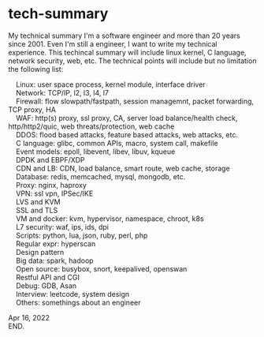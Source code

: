 # tech-summary
My technical summary
I'm a software engineer and more than 20 years since 2001. Even I'm still a engineer, I want to write my technical experience. This techincal summary will include linux kernel, C language, network security, web, etc. The technical points will include but no limitation the following list:  
  
    Linux: user space process, kernel module, interface driver  
    Network: TCP/IP, l2, l3, l4, l7  
    Firewall: flow slowpath/fastpath, session managemnt, packet forwarding, TCP proxy, HA  
    WAF: http(s) proxy, ssl proxy, CA, server load balance/health check, http/http2/quic, web threats/protection, web cache  
    DDOS: flood based attacks, feature based attacks, web attacks, etc.  
    C language: glibc, common APIs, macro, system call, makefile  
    Event models: epoll, libevent, libev, libuv, kqueue  
    DPDK and EBPF/XDP  
    CDN and LB: CDN, load balance, smart route, web cache, storage  
    Database: redis, memcached, mysql, mongodb, etc.  
    Proxy: nginx, haproxy  
    VPN: ssl vpn, IPSec/IKE  
    LVS and KVM  
    SSL and TLS  
    VM and docker: kvm, hypervisor, namespace, chroot, k8s  
    L7 security: waf, ips, ids, dpi  
    Scripts: python, lua, json, ruby, perl, php  
    Regular expr: hyperscan  
    Design pattern  
    Big data: spark, hadoop  
    Open source: busybox, snort, keepalived, openswan  
    Restful API and CGI  
    Debug: GDB, Asan  
    Interview: leetcode, system design  
    Others: somethings about an engineer  
      
Apr 16, 2022  
END.  
